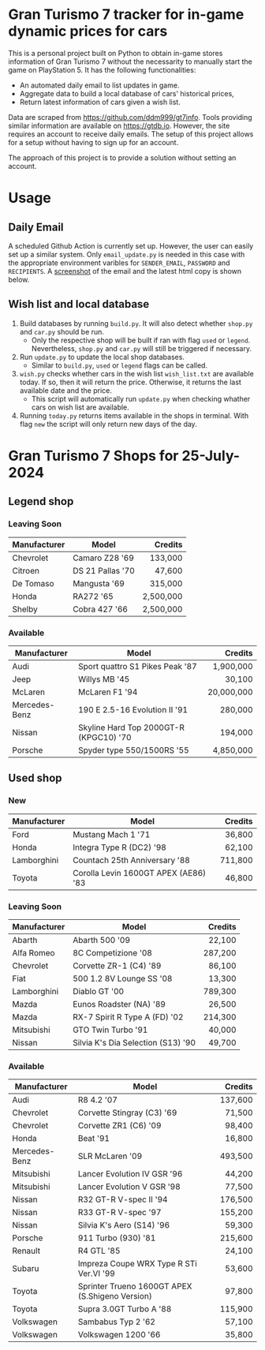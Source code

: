 # Gran Turismo 7 tracker for in-game dynamic prices for cars

This is a personal project built on Python to obtain in-game stores information of Gran Turismo 7 without the necessarity to manually start the game on PlayStation 5. It has the following functionalities:

- An automated daily email to list updates in game.
- Aggregate data to build a local database of cars' historical prices,
- Return latest information of cars given a wish list.

Data are scraped from https://github.com/ddm999/gt7info. Tools providing similar information are available on https://gtdb.io. However, the site requires an account to receive daily emails. The setup of this project allows for a setup without having to sign up for an account.

The approach of this project is to provide a solution without setting an account.

# Usage

## Daily Email

A scheduled Github Action is currently set up. However, the user can easily set up a similar system. Only `email_update.py` is needed in this case with the appropriate environment varibles for `SENDER_EMAIL`, `PASSWORD` and `RECIPIENTS`. A [screenshot](https://raw.githubusercontent.com/marcohoucheng/Gran-Turismo-7-Price-Tracker/main/data/email_screenshot.png) of the email and the latest html copy is shown below.

## Wish list and local database

1. Build databases by running `build.py`. It will also detect whether `shop.py` and `car.py` should be run.
    - Only the respective shop will be built if ran with flag `used` or `legend`. Nevertheless, `shop.py` and `car.py` will still be triggered if necessary.
2. Run `update.py` to update the local shop databases.
    - Similar to `build.py`, `used` or `legend` flags can be called.
3. `wish.py` checks whether cars in the wish list `wish_list.txt` are available today. If so, then it will return the price. Otherwise, it returns the last available date and the price.
    - This script will automatically run `update.py` when checking whather cars on wish list are available.
4. Running `today.py` returns items available in the shops in terminal. With flag `new` the script will only return new days of the day.


# Gran Turismo 7 Shops for 25-July-2024



## Legend shop

### Leaving Soon
 | Manufacturer | Model | Credits |
 | --- | --- | --: |
|Chevrolet|Camaro Z28 '69|133,000|
|Citroen|DS 21 Pallas '70|47,600|
|De Tomaso|Mangusta '69|315,000|
|Honda|RA272 '65|2,500,000|
|Shelby|Cobra 427 '66|2,500,000|

### Available
 | Manufacturer | Model | Credits |
 | --- | --- | --: |
|Audi|Sport quattro S1 Pikes Peak '87|1,900,000|
|Jeep|Willys MB '45|30,100|
|McLaren|McLaren F1 '94|20,000,000|
|Mercedes-Benz|190 E 2.5-16 Evolution II '91|280,000|
|Nissan|Skyline Hard Top 2000GT-R (KPGC10) '70|194,000|
|Porsche|Spyder type 550/1500RS '55|4,850,000|


## Used shop

### New
 | Manufacturer | Model | Credits |
 | --- | --- | --: |
|Ford|Mustang Mach 1 '71|36,800|
|Honda|Integra Type R (DC2) '98|62,100|
|Lamborghini|Countach 25th Anniversary '88|711,800|
|Toyota|Corolla Levin 1600GT APEX (AE86) '83|46,800|

### Leaving Soon
 | Manufacturer | Model | Credits |
 | --- | --- | --: |
|Abarth|Abarth 500 '09|22,100|
|Alfa Romeo|8C Competizione '08|287,200|
|Chevrolet|Corvette ZR-1 (C4) '89|86,100|
|Fiat|500 1.2 8V Lounge SS '08|13,300|
|Lamborghini|Diablo GT '00|789,300|
|Mazda|Eunos Roadster (NA) '89|26,500|
|Mazda|RX-7 Spirit R Type A (FD) '02|214,300|
|Mitsubishi|GTO Twin Turbo '91|40,000|
|Nissan|Silvia K's Dia Selection (S13) '90|49,700|

### Available
 | Manufacturer | Model | Credits |
 | --- | --- | --: |
|Audi|R8 4.2 '07|137,600|
|Chevrolet|Corvette Stingray (C3) '69|71,500|
|Chevrolet|Corvette ZR1 (C6) '09|98,400|
|Honda|Beat '91|16,800|
|Mercedes-Benz|SLR McLaren '09|493,500|
|Mitsubishi|Lancer Evolution IV GSR '96|44,200|
|Mitsubishi|Lancer Evolution V GSR '98|77,500|
|Nissan|R32 GT-R V-spec II '94|176,500|
|Nissan|R33 GT-R V-spec '97|155,200|
|Nissan|Silvia K's Aero (S14) '96|59,300|
|Porsche|911 Turbo (930) '81|215,600|
|Renault|R4 GTL '85|24,100|
|Subaru|Impreza Coupe WRX Type R STi Ver.VI '99|53,600|
|Toyota|Sprinter Trueno 1600GT APEX (S.Shigeno Version)|97,800|
|Toyota|Supra 3.0GT Turbo A '88|115,900|
|Volkswagen|Sambabus Typ 2 '62|57,100|
|Volkswagen|Volkswagen 1200 '66|35,800|
